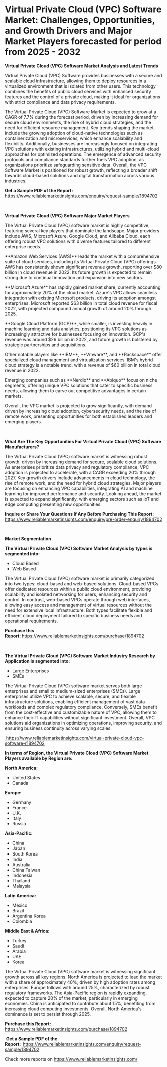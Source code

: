 <p><h1>Virtual Private Cloud (VPC) Software Market: Challenges, Opportunities, and Growth Drivers and Major Market Players forecasted for period from 2025 - 2032</h1></p><p><strong>Virtual Private Cloud (VPC) Software Market Analysis and Latest Trends</strong></p>
<p><p>Virtual Private Cloud (VPC) Software provides businesses with a secure and scalable cloud infrastructure, allowing them to deploy resources in a virtualized environment that is isolated from other users. This technology combines the benefits of public cloud services with enhanced security features and the control of a private cloud, making it ideal for organizations with strict compliance and data privacy requirements. </p><p>The Virtual Private Cloud (VPC) Software Market is expected to grow at a CAGR of 7.7% during the forecast period, driven by increasing demand for secure cloud environments, the rise of hybrid cloud strategies, and the need for efficient resource management. Key trends shaping the market include the growing adoption of cloud-native technologies such as containerization and microservices, which enhance scalability and flexibility. Additionally, businesses are increasingly focused on integrating VPC solutions with existing infrastructures, utilizing hybrid and multi-cloud approaches for optimized operations. The emergence of advanced security protocols and compliance standards further fuels VPC adoption, as organizations prioritize safeguarding sensitive data. Overall, the VPC Software Market is positioned for robust growth, reflecting a broader shift towards cloud-based solutions and digital transformation across various industries.</p></p>
<p><strong>Get a Sample PDF of the Report:&nbsp;</strong> <a href="https://www.reliablemarketinsights.com/enquiry/request-sample/1894702?utm_campaign=2888&utm_medium=2&utm_source=Github&utm_content=ia&utm_term=28032025&utm_id=virtual-private-cloud-vpc-software">https://www.reliablemarketinsights.com/enquiry/request-sample/1894702</a></p>
<p>&nbsp;</p>
<p><strong>Virtual Private Cloud (VPC) Software Major Market Players</strong></p>
<p><p>The Virtual Private Cloud (VPC) software market is highly competitive, featuring several key players that dominate the landscape. Major providers include AWS, Microsoft Azure, Google Cloud, and Alibaba Cloud, each offering robust VPC solutions with diverse features tailored to different enterprise needs.</p><p>**Amazon Web Services (AWS)** leads the market with a comprehensive suite of cloud services, including its Virtual Private Cloud (VPC) offerings. AWS has consistently shown significant revenue growth, reporting over $80 billion in cloud revenue in 2022. Its future growth is expected to remain strong due to continual innovation and expansion into new sectors.</p><p>**Microsoft Azure** has rapidly gained market share, currently accounting for approximately 20% of the cloud market. Azure's VPC allows seamless integration with existing Microsoft products, driving its adoption amongst enterprises. Microsoft reported $63 billion in total cloud revenue for fiscal 2022, with projected compound annual growth of around 20% through 2025.</p><p>**Google Cloud Platform (GCP)**, while smaller, is investing heavily in machine learning and data analytics, positioning its VPC solutions as increasingly attractive for businesses focusing on innovation. GCP's revenue was around $26 billion in 2022, and future growth is bolstered by strategic partnerships and acquisitions.</p><p>Other notable players like **IBM**, **Vmware**, and **Rackspace** offer specialized cloud management and virtualization services. IBM's hybrid cloud strategy is a notable trend, with a revenue of $60 billion in total cloud revenue in 2022.</p><p>Emerging companies such as **Nerdio** and **Abiquo** focus on niche segments, offering unique VPC solutions that cater to specific business needs, allowing them to carve out competitive advantages in certain markets.</p><p>Overall, the VPC market is projected to grow significantly, with demand driven by increasing cloud adoption, cybersecurity needs, and the rise of remote work, presenting opportunities for both established leaders and emerging players.</p></p>
<p>&nbsp;</p>
<p><strong>What Are The Key Opportunities For Virtual Private Cloud (VPC) Software Manufacturers?</strong></p>
<p><p>The Virtual Private Cloud (VPC) software market is witnessing robust growth, driven by increasing demand for secure, scalable cloud solutions. As enterprises prioritize data privacy and regulatory compliance, VPC adoption is projected to accelerate, with a CAGR exceeding 20% through 2027. Key growth drivers include advancements in cloud technology, the rise of remote work, and the need for hybrid cloud strategies. Major players are focusing on enhancing VPC capabilities, integrating AI and machine learning for improved performance and security. Looking ahead, the market is expected to expand significantly, with emerging sectors such as IoT and edge computing presenting new opportunities.</p></p>
<p><strong>Inquire or Share Your Questions If Any Before Purchasing This Report:</strong> <a href="https://www.reliablemarketinsights.com/enquiry/pre-order-enquiry/1894702?utm_campaign=2888&utm_medium=2&utm_source=Github&utm_content=ia&utm_term=28032025&utm_id=virtual-private-cloud-vpc-software">https://www.reliablemarketinsights.com/enquiry/pre-order-enquiry/1894702</a></p>
<p>&nbsp;</p>
<p><strong>Market Segmentation</strong></p>
<p><strong>The Virtual Private Cloud (VPC) Software Market Analysis by types is segmented into:</strong></p>
<p><ul><li>Cloud Based</li><li>Web Based</li></ul></p>
<p><p>The Virtual Private Cloud (VPC) software market is primarily categorized into two types: cloud-based and web-based solutions. Cloud-based VPCs offer dedicated resources within a public cloud environment, providing scalability and isolated networking for users, enhancing security and control. In contrast, web-based VPCs operate through web interfaces, allowing easy access and management of virtual resources without the need for extensive local infrastructure. Both types facilitate flexible and efficient cloud deployment tailored to specific business needs and operational requirements.</p></p>
<p><strong>Purchase this Report:&nbsp;</strong><a href="https://www.reliablemarketinsights.com/purchase/1894702?utm_campaign=2888&utm_medium=2&utm_source=Github&utm_content=ia&utm_term=28032025&utm_id=virtual-private-cloud-vpc-software">https://www.reliablemarketinsights.com/purchase/1894702</a></p>
<p>&nbsp;</p>
<p><strong>The Virtual Private Cloud (VPC) Software Market Industry Research by Application is segmented into:</strong></p>
<p><ul><li>Large Enterprises</li><li>SMEs</li></ul></p>
<p><p>The Virtual Private Cloud (VPC) software market serves both large enterprises and small to medium-sized enterprises (SMEs). Large enterprises utilize VPC to achieve scalable, secure, and flexible infrastructure solutions, enabling efficient management of vast data workloads and complex regulatory compliance. Conversely, SMEs benefit from the cost-effective and customizable nature of VPC, allowing them to enhance their IT capabilities without significant investment. Overall, VPC solutions aid organizations in optimizing operations, improving security, and ensuring business continuity across varying scales.</p></p>
<p><a href="https://www.reliablemarketinsights.com/virtual-private-cloud-vpc-software-r1894702?utm_campaign=2888&utm_medium=2&utm_source=Github&utm_content=ia&utm_term=28032025&utm_id=virtual-private-cloud-vpc-software">&nbsp;https://www.reliablemarketinsights.com/virtual-private-cloud-vpc-software-r1894702</a></p>
<p><strong>In terms of Region, the Virtual Private Cloud (VPC) Software Market Players available by Region are:</strong></p>
<p>
    <p> <strong> North America: </strong>
        <ul>
            <li>United States</li>
            <li>Canada</li>
        </ul>
        </p> 
    <p> <strong> Europe: </strong>
        <ul>
            <li>Germany</li>
            <li>France</li>
            <li>U.K.</li>
            <li>Italy</li>
            <li>Russia</li>
        </ul>
        </p> 
    <p> <strong> Asia-Pacific: </strong>
        <ul>
            <li>China</li>
            <li>Japan</li>
            <li>South Korea</li>
            <li>India</li>
            <li>Australia</li>
            <li>China Taiwan</li>
            <li>Indonesia</li>
            <li>Thailand</li>
            <li>Malaysia</li>
        </ul>
        </p> 
    <p> <strong> Latin America: </strong>
        <ul>
            <li>Mexico</li>
            <li>Brazil</li>
            <li>Argentina Korea</li>
            <li>Colombia</li>
        </ul>
        </p> 
    <p> <strong> Middle East & Africa: </strong>
        <ul>
            <li>Turkey</li>
            <li>Saudi</li>
            <li>Arabia</li>
            <li>UAE</li>
            <li>Korea</li>
        </ul>
    </p>
    </p>
<p><p>The Virtual Private Cloud (VPC) software market is witnessing significant growth across all key regions. North America is projected to lead the market with a share of approximately 40%, driven by high adoption rates among enterprises. Europe follows with around 25%, characterized by robust regulatory frameworks. The Asia-Pacific region is rapidly expanding, expected to capture 20% of the market, particularly in emerging economies. China is anticipated to contribute about 15%, benefiting from increasing cloud computing investments. Overall, North America's dominance is set to persist through 2025.</p></p>
<p><strong>Purchase this Report: </strong><a href="https://www.reliablemarketinsights.com/purchase/1894702?utm_campaign=2888&utm_medium=2&utm_source=Github&utm_content=ia&utm_term=28032025&utm_id=virtual-private-cloud-vpc-software">https://www.reliablemarketinsights.com/purchase/1894702</a></p>
<p>&nbsp;<strong>Get a Sample PDF of the Report:&nbsp;&nbsp;</strong><a href="https://www.reliablemarketinsights.com/enquiry/request-sample/1894702?utm_campaign=2888&utm_medium=2&utm_source=Github&utm_content=ia&utm_term=28032025&utm_id=virtual-private-cloud-vpc-software">https://www.reliablemarketinsights.com/enquiry/request-sample/1894702</a></p>
<p><strong></strong></p>
<p>Check more reports on <a href="https://www.reliablemarketinsights.com/?utm_campaign=2888&utm_medium=2&utm_source=Github&utm_content=ia&utm_term=28032025&utm_id=virtual-private-cloud-vpc-software">https://www.reliablemarketinsights.com/</a></p>